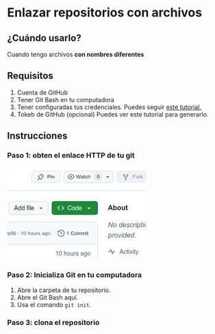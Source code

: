 # Enlazar repositorios con archivos

[Imagen de referencia]: #

## ¿Cuándo usarlo?

Cuando tengo archivos **con nombres diferentes**

## Requisitos

1. Cuenta de GitHub
2. Tener Git Bash en tu computadora
3. Tener configuradas tus credenciales. Puedes seguir [este tutorial.]()
4. Tokeb de GitHub (opcional) Puedes ver este tutorial para generarlo.

## Instrucciones

### Paso 1: obten el enlace HTTP de tu git

![Es el botón verde que dice <>Code](../imagenes/btnCode.png)

### Paso 2: Inicializa Git en tu computadora

1. Abre la carpeta de tu repositorio.
2. Abre el Git Bash aquí.
3. Usa el comando ```git init```.

[Imagen de referencia.]: #

### Paso 3: clona el repositorio